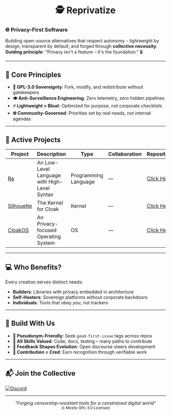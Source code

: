 <p align="center">
  <h1 align="center">🕵️ Reprivatize</h1>
</p>

### 🌐 **Privacy-First Software**
Building open-source alternatives that respect autonomy – lightweight by design, transparent by default, and forged through **collective necessity**.  
**Guiding principle:** "Privacy isn't a feature – it's the foundation." 🔒

---

## 🧭 **Core Principles**
- **📜 GPL-3.0 Sovereignty**: Fork, modify, and redistribute without gatekeepers
- **👁️ Anti-Surveillance Engineering**: Zero telemetry, zero hidden pipelines
- **⚡ Lightweight > Bloat**: Optimized for purpose, not corporate checklists
- **🌐 Community-Governed**: Priorities set by real needs, not internal agendas

---

## 🚀 **Active Projects**
| Project | Description | Type | Collaboration | Repository | Licensed |
|---------|-------------|------|---------------|------------|----------|
| [Ra](https://reprivatize.me/ra) | An Low-Level Language with High-Level Syntax | Programming Language | — | [Click Here](https://github.com/Reprivatize/Ra) | GPL v3.0 |
| [Silhouette](https://reprivatize.me/silhouette) | The Kernel for Cloak | Kernel | — | [Click Here](https://github.com/Reprivatize/Silhouette) | GPL v3.0 |
| [CloakOS](https://reprivatize.me/cloakos) | An Privacy-focused Operating System | OS | — | [Click Here](https://github.com/Reprivatize/Cloak) | GPL v3.0 |

---

## 💻 **Who Benefits?**
Every creation serves distinct needs:
- **Builders**: Libraries with privacy embedded in architecture
- **Self-Hosters**: Sovereign platforms without corporate backdoors
- **Individuals**: Tools that obey *you*, not trackers

---

## 🤝 **Build With Us**
- **🌱 Pseudonym-Friendly**: Seek `good-first-issue` tags across repos
- **🔧 All Skills Valued**: Code, docs, testing – many paths to contribute
- **📢 Feedback Shapes Evolution**: Open discourse steers development
- **🎯 Contribution = Cred**: Earn recognition through verifiable work

---

## 📬 **Join the Collective**

[![Discord](https://img.shields.io/badge/Ask_Questions-Discord-5865f2?style=for-the-badge&logo=discord)](https://discord.gg/Knm3aHMmkW)  

---

<p align="center">
  <em>"Forging censorship-resistant tools for a constrained digital world"</em><br>
  <sub>⚖️ Mostly GPL-3.0 Licensed</sub>
</p>
